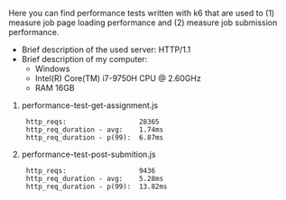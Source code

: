 Here you can find performance tests written with k6 that are used to (1) measure job page loading performance and (2) measure job submission performance.

* Brief description of the used server: HTTP/1.1
* Brief description of my computer: 
    * Windows
    * Intel(R) Core(TM) i7-9750H CPU @ 2.60GHz
    * RAM 16GB

1. performance-test-get-assignment.js

        http_reqs:                  28365
        http_req_duration - avg:    1.74ms
        http_req_duration - p(99):  6.87ms


2. performance-test-post-submition.js

        http_reqs:                  9436
        http_req_duration - avg:    5.28ms
        http_req_duration - p(99):  13.82ms
